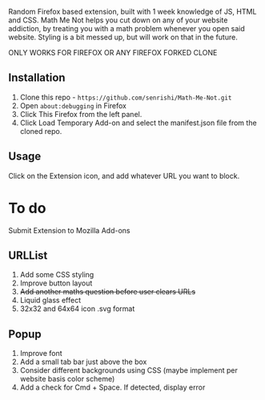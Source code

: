 Random Firefox based extension, built with 1 week knowledge of JS, HTML and CSS. Math Me Not helps you cut down on any of your website addiction, by treating you with a math problem whenever you open said website. Styling is a bit messed up, but will work on that in the future. 

ONLY WORKS FOR FIREFOX OR ANY FIREFOX FORKED CLONE

## Installation
1. Clone this repo - ```https://github.com/senrishi/Math-Me-Not.git```
2. Open ```about:debugging``` in Firefox
3. Click This Firefox from the left panel.
4. Click Load Temporary Add-on and select the manifest.json file from the cloned repo. 

## Usage
Click on the Extension icon, and add whatever URL you want to block. 

# To do
Submit Extension to Mozilla Add-ons 

## URLList
1. Add some CSS styling
2. Improve button layout
3. ~~Add another maths question before user clears URLs~~
4. Liquid glass effect
5. 32x32 and 64x64 icon .svg format

## Popup 
1. Improve font
2. Add a small tab bar just above the box
3. Consider different backgrounds using CSS (maybe implement per website basis color scheme)
4. Add a check for Cmd + Space. If detected, display error

